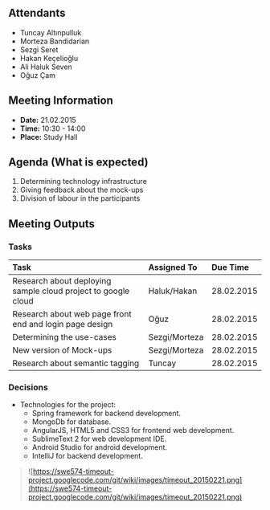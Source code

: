 ## Attendants ##
  * Tuncay Altınpulluk
  * Morteza Bandidarian
  * Sezgi Seret
  * Hakan Keçelioğlu
  * Ali Haluk Seven
  * Oğuz Çam

## Meeting Information ##
  * **Date:** 21.02.2015
  * **Time:** 10:30 - 14:00
  * **Place:** Study Hall


## Agenda (What is expected) ##
  1. Determining technology infrastructure
  1. Giving feedback about the mock-ups
  1. Division of labour in the participants

## Meeting Outputs ##
### Tasks ###
| **Task** | **Assigned To** | **Due Time** |
|:---------|:----------------|:-------------|
| Research about deploying sample cloud project to google cloud | Haluk/Hakan     | 28.02.2015   |
| Research about web page front end and login page design | Oğuz           | 28.02.2015   |
| Determining the use-cases | Sezgi/Morteza   | 28.02.2015   |
| New version of Mock-ups | Sezgi/Morteza   | 28.02.2015   |
| Research about semantic tagging | Tuncay          | 28.02.2015   |


### Decisions ###
  * Technologies for the project:
    * Spring framework for backend development.
    * MongoDb for database.
    * AngularJS, HTML5 and CSS3 for frontend web development.
    * SublimeText 2 for web development IDE.
    * Android Studio for android development.
    * IntelliJ for backend development.

> ![https://swe574-timeout-project.googlecode.com/git/wiki/images/timeout_20150221.png](https://swe574-timeout-project.googlecode.com/git/wiki/images/timeout_20150221.png)
